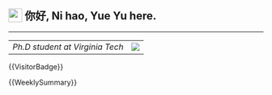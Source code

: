 <h2> <img style="vertical-align: text-bottom;" src=https://slackmojis.com/emojis/13253-yay-frog/download/ width=27> 你好, Ni hao, Yue Yu here. </h2>

---

<table style="width:100%">

<tr>
    <td><i>Ph.D student at Virginia Tech<i></td>
    <td><img src=https://slackmojis.com/emojis/5264-coding/download></td>
</tr>



</table>

{{VisitorBadge}}

{{WeeklySummary}}
